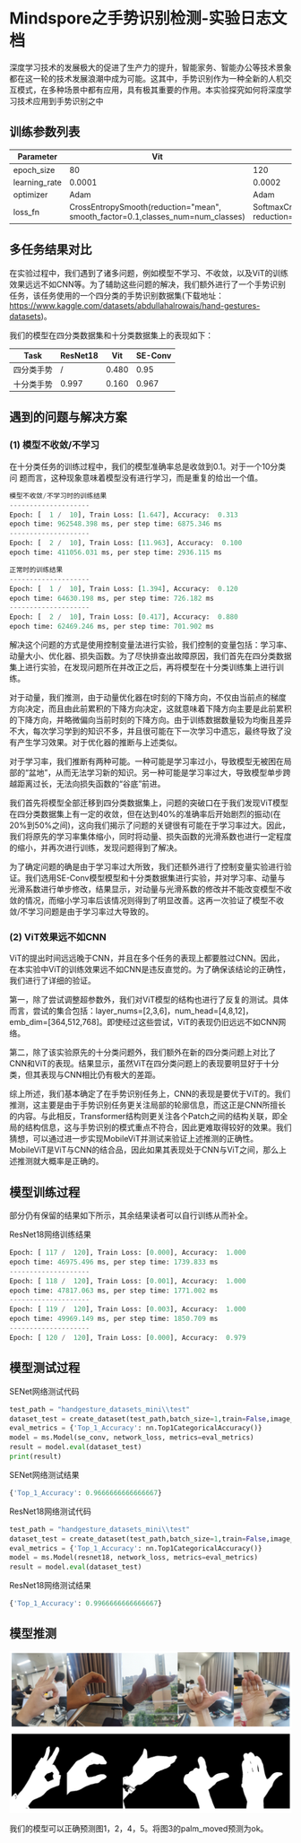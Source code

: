 # Mindspore之手势识别检测-实验日志文档

深度学习技术的发展极大的促进了生产力的提升，智能家务、智能办公等技术景象都在这一轮的技术发展浪潮中成为可能。这其中，手势识别作为一种全新的人机交互模式，在多种场景中都有应用，具有极其重要的作用。本实验探究如何将深度学习技术应用到手势识别之中

## 训练参数列表

| Parameter | Vit |ResNet18| SE-Conv |
|-----|---------|--------|---------|
|epoch_size| 80 |120|120|
|learning_rate| 0.0001  |0.0002|0.0002|
|optimizer|Adam|Adam|Adam|
|loss_fn| CrossEntropySmooth(reduction="mean", smooth_factor=0.1,classes_num=num_classes)   |SoftmaxCrossEntropyWithLogits(sparse=True, reduction='mean')|CrossEntropySmooth(reduction="mean",smooth_factor=0.05,classes_num=num_classes)|

## 多任务结果对比

在实验过程中，我们遇到了诸多问题，例如模型不学习、不收敛，以及ViT的训练效果远远不如CNN等。为了辅助这些问题的解决，我们额外进行了一个手势识别任务，该任务使用的一个四分类的手势识别数据集(下载地址：<https://www.kaggle.com/datasets/abdullahalrowais/hand-gestures-datasets>)。

我们的模型在四分类数据集和十分类数据集上的表现如下：

|Task|ResNet18|Vit|SE-Conv|
|----|--------|-----|----|
|四分类手势|  /  | 0.480  | 0.95  |
|十分类手势| 0.997   | 0.160  | 0.967  |

## 遇到的问题与解决方案

### (1) 模型不收敛/不学习

在十分类任务的训练过程中，我们的模型准确率总是收敛到0.1。对于一个10分类问
题而言，这种现象意味着模型没有进行学习，而是重复的给出一个值。

```python
模型不收敛/不学习时的训练结果
--------------------
Epoch: [  1 /  10], Train Loss: [1.647], Accuracy:  0.313
epoch time: 962548.398 ms, per step time: 6875.346 ms
--------------------
Epoch: [  2 /  10], Train Loss: [11.963], Accuracy:  0.100
epoch time: 411056.031 ms, per step time: 2936.115 ms
```

```python
正常时的训练结果
--------------------
Epoch: [  1 /  10], Train Loss: [1.394], Accuracy:  0.120
epoch time: 64630.198 ms, per step time: 726.182 ms
--------------------
Epoch: [  2 /  10], Train Loss: [0.417], Accuracy:  0.880
epoch time: 62469.246 ms, per step time: 701.902 ms
```

解决这个问题的方式是使用控制变量法进行实验，我们控制的变量包括：学习率、动量大小、优化器、损失函数。为了尽快排查出故障原因，我们首先在四分类数据集上进行实验，在发现问题所在并改正之后，再将模型在十分类训练集上进行训练。

对于动量，我们推测，由于动量优化器在t时刻的下降方向，不仅由当前点的梯度方向决定，而且由此前累积的下降方向决定，这就意味着下降方向主要是此前累积的下降方向，并略微偏向当前时刻的下降方向。由于训练数据数量较为均衡且差异不大，每次学习学到的知识不多，并且很可能在下一次学习中遗忘，最终导致了没有产生学习效果。对于优化器的推断与上述类似。

对于学习率，我们推断有两种可能。一种可能是学习率过小，导致模型无被困在局部的“盆地”，从而无法学习新的知识。另一种可能是学习率过大，导致模型单步跨越距离过长，无法向损失函数的“谷底”前进。

我们首先将模型全部迁移到四分类数据集上，问题的突破口在于我们发现ViT模型在四分类数据集上有一定的收敛，但在达到40%的准确率后开始剧烈的振动(在20%到50%之间)，这向我们揭示了问题的关键很有可能在于学习率过大。因此，我们将原先的学习率集体缩小，同时将动量、损失函数的光滑系数也进行一定程度的缩小，并再次进行训练，发现问题得到了解决。

为了确定问题的确是由于学习率过大所致，我们还额外进行了控制变量实验进行验证。我们选用SE-Conv模型模型和十分类数据集进行实验，并对学习率、动量与光滑系数进行单步修改，结果显示，对动量与光滑系数的修改并不能改变模型不收敛的情况，而缩小学习率后该情况则得到了明显改善。这再一次验证了模型不收敛/不学习问题是由于学习率过大导致的。

### (2) ViT效果远不如CNN

ViT的提出时间远远晚于CNN，并且在多个任务的表现上都要胜过CNN。因此，在本实验中ViT的训练效果远不如CNN是违反直觉的。为了确保该结论的正确性，我们进行了详细的验证。

第一，除了尝试调整超参数外，我们对ViT模型的结构也进行了反复的测试。具体而言，尝试的集合包括：layer_nums=[2,3,6]，num_head=[4,8,12]，emb_dim=[364,512,768]。即使经过这些尝试，ViT的表现仍旧远远不如CNN网络。

第二，除了该实验原先的十分类问题外，我们额外在新的四分类问题上对比了CNN和ViT的表现。结果显示，虽然ViT在四分类问题上的表现要明显好于十分类，但其表现与CNN相比仍有极大的差距。

综上所述，我们基本确定了在手势识别任务上，CNN的表现是要优于ViT的。我们推测，这主要是由于手势识别任务更关注局部的轮廓信息，而这正是CNN所擅长的内容。与此相反，Transformer结构则更关注各个Patch之间的结构关联，即全局的结构信息，这与手势识别的模式重点不符合，因此更难取得较好的效果。我们猜想，可以通过进一步实现MobileViT并测试来验证上述推测的正确性。MobileViT是ViT与CNN的结合品，因此如果其表现处于CNN与ViT之间，那么上述推测就大概率是正确的。

## 模型训练过程

部分仍有保留的结果如下所示，其余结果读者可以自行训练从而补全。

ResNet18网络训练结果

```python
Epoch: [ 117 /  120], Train Loss: [0.000], Accuracy:  1.000
epoch time: 46975.496 ms, per step time: 1739.833 ms
--------------------
Epoch: [ 118 /  120], Train Loss: [0.001], Accuracy:  1.000
epoch time: 47817.063 ms, per step time: 1771.002 ms
--------------------
Epoch: [ 119 /  120], Train Loss: [0.003], Accuracy:  1.000
epoch time: 49969.149 ms, per step time: 1850.709 ms
--------------------
Epoch: [ 120 /  120], Train Loss: [0.000], Accuracy:  0.979
```

## 模型测试过程

SENet网络测试代码

```python
test_path = "handgesture_datasets_mini\\test"
dataset_test = create_dataset(test_path,batch_size=1,train=False,image_size=50,class_indexing=class_index)
eval_metrics = {'Top_1_Accuracy': nn.Top1CategoricalAccuracy()}
model = ms.Model(se_conv, network_loss, metrics=eval_metrics)
result = model.eval(dataset_test)
print(result)
```

SENet网络测试结果

```python
{'Top_1_Accuracy': 0.9666666666666667}
```

ResNet18网络测试代码

```python
test_path = "handgesture_datasets_mini\\test"
dataset_test = create_dataset(test_path,batch_size=1,train=False,image_size=50,class_indexing=class_index)
eval_metrics = {'Top_1_Accuracy': nn.Top1CategoricalAccuracy()}
model = ms.Model(resnet18, network_loss, metrics=eval_metrics)
result = model.eval(dataset_test)
```

ResNet18网络测试结果

```python
{'Top_1_Accuracy': 0.9966666666666667}
```

## 模型推测

![测试的彩色图片](src/pic/org-hand.png)
![测试的黑白图片](src//pic//input-hand.png)

我们的模型可以正确预测图1，2，4，5。将图3的palm_moved预测为ok。
